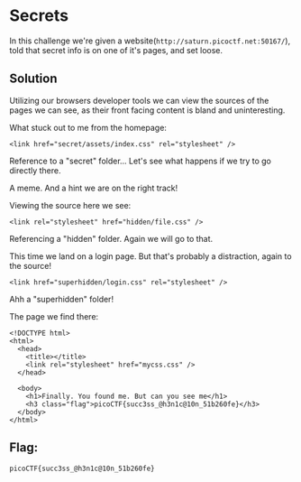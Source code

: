 # Secrets

In this challenge we're given a website(```http://saturn.picoctf.net:50167/```), told that secret info is on one of it's pages, and set loose.

## Solution

Utilizing our browsers developer tools we can view the sources of the pages we can see, as their front facing content is bland and uninteresting.

What stuck out to me from the homepage:
```
<link href="secret/assets/index.css" rel="stylesheet" />
```

Reference to a "secret" folder... Let's see what happens if we try to go directly there.

A meme. And a hint we are on the right track! 

Viewing the source here we see:
```
<link rel="stylesheet" href="hidden/file.css" />
```

Referencing a "hidden" folder. Again we will go to that.

This time we land on a login page. But that's probably a distraction, again to the source!

```
<link href="superhidden/login.css" rel="stylesheet" />
```

Ahh a "superhidden" folder!

The page we find there:
```
<!DOCTYPE html>
<html>
  <head>
    <title></title>
    <link rel="stylesheet" href="mycss.css" />
  </head>

  <body>
    <h1>Finally. You found me. But can you see me</h1>
    <h3 class="flag">picoCTF{succ3ss_@h3n1c@10n_51b260fe}</h3>
  </body>
</html>
```

## Flag:
```
picoCTF{succ3ss_@h3n1c@10n_51b260fe}
```

